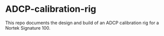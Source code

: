 # ADCP-calibration-rig
This repo documents the design and build of an ADCP calibration rig for a Nortek Signature 100.
